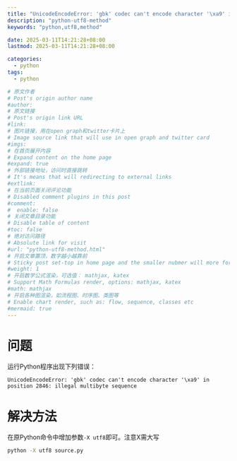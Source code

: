 ```yaml
---
title: "UnicodeEncodeError: 'gbk' codec can't encode character '\xa9' in position 2846: illegal multibyte sequence"
description: "python-utf8-method"
keywords: "python,utf8,method"

date: 2025-03-11T14:21:28+08:00
lastmod: 2025-03-11T14:21:28+08:00

categories:
  - python
tags:
  - python

# 原文作者
# Post's origin author name
#author:
# 原文链接
# Post's origin link URL
#link:
# 图片链接，用在open graph和twitter卡片上
# Image source link that will use in open graph and twitter card
#imgs:
# 在首页展开内容
# Expand content on the home page
#expand: true
# 外部链接地址，访问时直接跳转
# It's means that will redirecting to external links
#extlink:
# 在当前页面关闭评论功能
# Disabled comment plugins in this post
#comment:
#  enable: false
# 关闭文章目录功能
# Disable table of content
#toc: false
# 绝对访问路径
# Absolute link for visit
#url: "python-utf8-method.html"
# 开启文章置顶，数字越小越靠前
# Sticky post set-top in home page and the smaller nubmer will more forward.
#weight: 1
# 开启数学公式渲染，可选值： mathjax, katex
# Support Math Formulas render, options: mathjax, katex
#math: mathjax
# 开启各种图渲染，如流程图、时序图、类图等
# Enable chart render, such as: flow, sequence, classes etc
#mermaid: true
---
```


# 问题
运行Python程序出现下列错误：
```text
UnicodeEncodeError: 'gbk' codec can't encode character '\xa9' in position 2846: illegal multibyte sequence
```
# 解决方法
在原Python命令中增加参数`-X utf8`即可。注意X需大写
```bash
python -X utf8 source.py
```
<!--more-->
